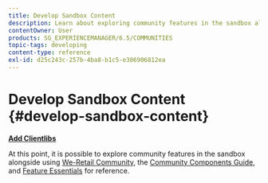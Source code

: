 ```yaml
---
title: Develop Sandbox Content
description: Learn about exploring community features in the sandbox alongside the Community Components Guide, and Feature Essentials for reference.
contentOwner: User
products: SG_EXPERIENCEMANAGER/6.5/COMMUNITIES
topic-tags: developing
content-type: reference
exl-id: d25c243c-257b-4ba8-b1c5-e306906812ea
---
```

# Develop Sandbox Content  {#develop-sandbox-content}

**[Add Clientlibs](add-clientlibs.md)**

At this point, it is possible to explore community features in the sandbox alongside using [We-Retail Community](../../help/sites-developing/we-retail.md), the [Community Components Guide](components-guide.md), and [Feature Essentials](essentials.md) for reference.
